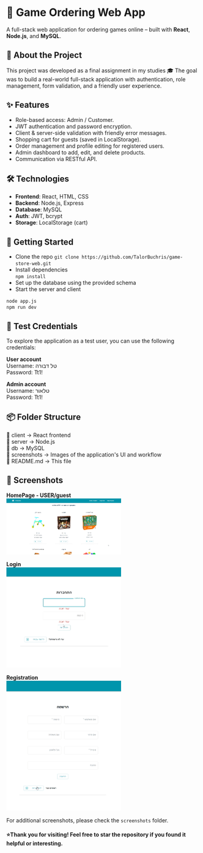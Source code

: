 # 🧩 Game Ordering Web App 

A full-stack web application for ordering games online – built with **React**, **Node.js**, and **MySQL**.

## 🧠 About the Project
This project was developed as a final assignment in my studies 🎓
The goal was to build a real-world full-stack application with authentication, role management, form validation, and a friendly user experience.

## ✨ Features

- Role-based access: Admin / Customer.
- JWT authentication and password encryption.
- Client & server-side validation with friendly error messages.
- Shopping cart for guests (saved in LocalStorage).
- Order management and profile editing for registered users.
- Admin dashboard to add, edit, and delete products.
- Communication via RESTful API.

## 🛠️ Technologies

- **Frontend**: React, HTML, CSS  
- **Backend**: Node.js, Express  
- **Database**: MySQL  
- **Auth**: JWT, bcrypt  
- **Storage**: LocalStorage (cart)  

## 🚀 Getting Started

- Clone the repo `git clone https://github.com/TalorBuchris/game-store-web.git`
- Install dependencies  
`npm install`
- Set up the database using the provided schema
- Start the server and client  
```
node app.js  
npm run dev
```
## 👤 Test Credentials
To explore the application as a test user, you can use the following credentials:

**User account**  
Username: טל דבורה  
Password: Tt1!  

**Admin account**  
Username: טלאור  
Password: Tt1!  

## 📦 Folder Structure
📁 client → React frontend  
📁 server → Node.js  
📁 db → MySQL  
📁 screenshots → Images of the application's UI and workflow  
📄 README.md → This file  

## 📸 Screenshots
**HomePage - USER/guest**  
<img src="screenshots/homepage_user_guest.png" width="300" />

**Login**  
<img src="screenshots/login.png" width="300" />

**Registration**  
<img src="screenshots/registration.png" width="300" />

For additional screenshots, please check the `screenshots` folder.

#### ⭐Thank you for visiting! Feel free to star the repository if you found it helpful or interesting.
